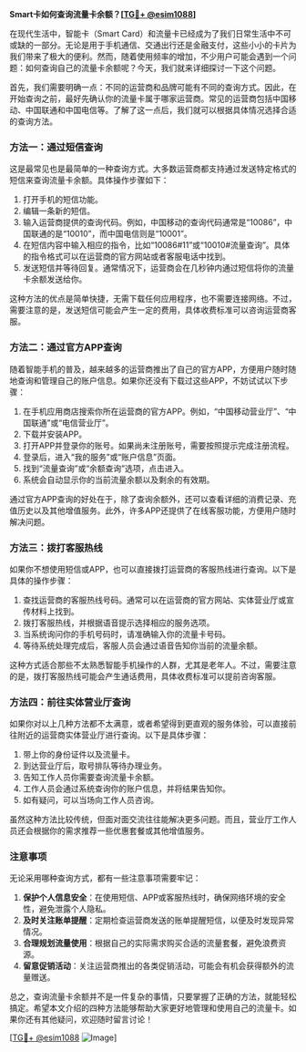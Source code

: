 **Smart卡如何查询流量卡余额？[[TG💪+ @esim1088](https://t.me/s/esim1088)]**

在现代生活中，智能卡（Smart Card）和流量卡已经成为了我们日常生活中不可或缺的一部分。无论是用于手机通信、交通出行还是金融支付，这些小小的卡片为我们带来了极大的便利。然而，随着使用频率的增加，不少用户可能会遇到一个问题：如何查询自己的流量卡余额呢？今天，我们就来详细探讨一下这个问题。

首先，我们需要明确一点：不同的运营商和品牌可能有不同的查询方式。因此，在开始查询之前，最好先确认你的流量卡属于哪家运营商。常见的运营商包括中国移动、中国联通和中国电信等。了解了这一点后，我们就可以根据具体情况选择合适的查询方法。

### 方法一：通过短信查询

这是最常见也是最简单的一种查询方式。大多数运营商都支持通过发送特定格式的短信来查询流量卡余额。具体操作步骤如下：

1. 打开手机的短信功能。
2. 编辑一条新的短信。
3. 输入运营商提供的查询代码。例如，中国移动的查询代码通常是“10086”，中国联通的是“10010”，而中国电信则是“10001”。
4. 在短信内容中输入相应的指令，比如“10086#11”或“10010#流量查询”。具体的指令格式可以在运营商的官方网站或者客服电话中找到。
5. 发送短信并等待回复。通常情况下，运营商会在几秒钟内通过短信将你的流量卡余额发送给你。

这种方法的优点是简单快捷，无需下载任何应用程序，也不需要连接网络。不过，需要注意的是，发送短信可能会产生一定的费用，具体收费标准可以咨询运营商客服。

### 方法二：通过官方APP查询

随着智能手机的普及，越来越多的运营商推出了自己的官方APP，方便用户随时随地查询和管理自己的账户信息。如果你还没有下载过这些APP，不妨试试以下步骤：

1. 在手机应用商店搜索你所在运营商的官方APP。例如，“中国移动营业厅”、“中国联通”或“电信营业厅”。
2. 下载并安装APP。
3. 打开APP并登录你的账号。如果尚未注册账号，需要按照提示完成注册流程。
4. 登录后，进入“我的服务”或“账户信息”页面。
5. 找到“流量查询”或“余额查询”选项，点击进入。
6. 系统会自动显示你的当前流量余额以及剩余的有效期。

通过官方APP查询的好处在于，除了查询余额外，还可以查看详细的消费记录、充值历史以及其他增值服务。此外，许多APP还提供了在线客服功能，方便用户随时解决问题。

### 方法三：拨打客服热线

如果你不想使用短信或APP，也可以直接拨打运营商的客服热线进行查询。以下是具体的操作步骤：

1. 查找运营商的客服热线号码。通常可以在运营商的官方网站、实体营业厅或宣传材料上找到。
2. 拨打客服热线，并根据语音提示选择相应的服务选项。
3. 当系统询问你的手机号码时，请准确输入你的流量卡号码。
4. 等待系统处理完成后，客服人员会通过语音告知你当前的流量余额。

这种方式适合那些不太熟悉智能手机操作的人群，尤其是老年人。不过，需要注意的是，拨打客服热线可能会产生通话费用，具体收费标准可以提前咨询客服。

### 方法四：前往实体营业厅查询

如果你对以上几种方法都不太满意，或者希望得到更直观的服务体验，可以直接前往附近的运营商实体营业厅进行查询。以下是具体步骤：

1. 带上你的身份证件以及流量卡。
2. 到达营业厅后，取号排队等待办理业务。
3. 告知工作人员你需要查询流量卡余额。
4. 工作人员会通过系统查询你的账户信息，并将结果告知你。
5. 如有疑问，可以当场向工作人员咨询。

虽然这种方法比较传统，但面对面交流往往能解决更多问题。而且，营业厅工作人员还会根据你的需求推荐一些优惠套餐或其他增值服务。

### 注意事项

无论采用哪种查询方式，都有一些注意事项需要牢记：

1. **保护个人信息安全**：在使用短信、APP或客服热线时，确保网络环境的安全性，避免泄露个人隐私。
2. **及时关注账单提醒**：定期检查运营商发送的账单提醒短信，以便及时发现异常情况。
3. **合理规划流量使用**：根据自己的实际需求购买合适的流量套餐，避免浪费资源。
4. **留意促销活动**：关注运营商推出的各类促销活动，可能会有机会获得额外的流量赠送。

总之，查询流量卡余额并不是一件复杂的事情，只要掌握了正确的方法，就能轻松搞定。希望本文介绍的四种方法能够帮助大家更好地管理和使用自己的流量卡。如果你还有其他疑问，欢迎随时留言讨论！

[[TG💪+ @esim1088](https://t.me/s/esim1088) ![Image](https://i.postimg.cc/4NQfJmqS/Snipaste-2025-05-13-00-14-12.png)]
